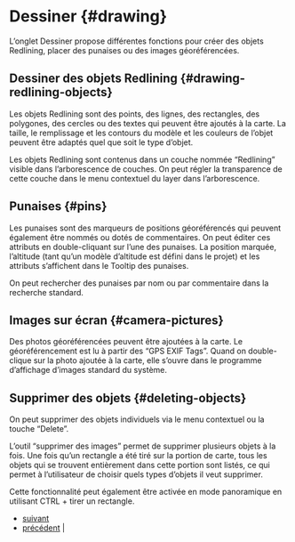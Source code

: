 # Dessiner {#drawing}

L’onglet Dessiner propose différentes fonctions pour créer des objets Redlining, placer des punaises ou des images géoréférencées.

## Dessiner des objets Redlining {#drawing-redlining-objects}

Les objets Redlining sont des points, des lignes, des rectangles, des polygones, des cercles ou des textes qui peuvent être ajoutés à la carte. La taille, le remplissage et les contours du modèle et les couleurs de l’objet peuvent être adaptés quel que soit le type d’objet.

Les objets Redlining sont contenus dans un couche nommée “Redlining” visible dans l’arborescence de couches. On peut régler la transparence de cette couche dans le menu contextuel du layer dans l’arborescence.

## Punaises {#pins}

Les punaises sont des marqueurs de positions géoréférencés qui peuvent également être nommés ou dotés de commentaires. On peut éditer ces attributs en double-cliquant sur l’une des punaises. La position marquée, l’altitude (tant qu’un modèle d’altitude est défini dans le projet) et les attributs s’affichent dans le Tooltip des punaises.

On peut rechercher des punaises par nom ou par commentaire dans la recherche standard.

## Images sur écran {#camera-pictures}

Des photos géoréférencées peuvent être ajoutées à la carte. Le géoréférencement est lu à partir des “GPS EXIF Tags”. Quand on double-clique sur la photo ajoutée à la carte, elle s’ouvre dans le programme d’affichage d’images standard du système.

## Supprimer des objets {#deleting-objects}

On peut supprimer des objets individuels via le menu contextuel ou la touche “Delete”.

L’outil “supprimer des images” permet de supprimer plusieurs objets à la fois. Une fois qu’un rectangle a été tiré sur la portion de carte, tous les objets qui se trouvent entièrement dans cette portion sont listés, ce qui permet à l’utilisateur de choisir quels types d’objets il veut supprimer.

Cette fonctionnalité peut également être activée en mode panoramique en utilisant CTRL + tirer un rectangle.

-   [suivant](gps.html "GPS")
-   [précédent](analysis.html "Analyse") |



